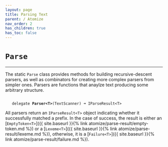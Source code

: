 ```yaml
---
layout: page
title: Parsing Text
parent: / Atomize
nav_order: 2
has_children: true
has_toc: false
---
```


# `Parse`

---

The static `Parse` class provides methods for building recursive-descent parsers, as well as combinators for creating more complex parsers from simpler ones. Parsers are functions that anaylze text producing some arbitrary structure. 

<code class="stratagyn-method-signature">
   delegate <b class="stratagyn-method-name">Parser&lt;T&gt;</b>(TextScanner) &#10140; IParseResult&lt;T&gt;
</code>


All parsers return an `IParseResult<T>` object indicating whether it successfully matched a prefix. In the case of success, the result is either an [`EmptyToken<T>`]({{ site.baseurl }}{% link atomize/parse-result/empty-token.md %}) or a [`Lexeme<T>`]({{ site.baseurl }}{% link atomize/parse-result/lexeme.md %}), otherwise, it is a [`Failure<T>`]({{ site.baseurl }}{% link atomize/parse-result/failure.md %}).